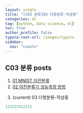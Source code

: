 ```yaml
---
layout: single
title: "[C03 분류]03 다항분류-작성중"
categories: ml
tag: [python, data science, ml]
toc: true
author_profile: false
typora-root-url: /images/typora
sidebar:
  nav: "counts"
---
```


 
<nav class="cods"><h2>C03 분류 posts</h2><ol><li><a href="ml/C03_분류~01_MNIST_이진분류">01 MNIST 이진분류</a></li><li><a href="ml/C03_분류~02_이진분류기_성능측정_방법">02 이진분류기 성능측정 방법</a></li><li><p>(current) 03 다항분류-작성중</p></li></ol></nav>


``` python
123123312213
```
